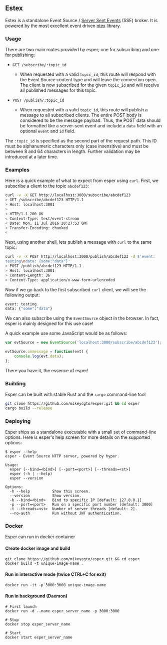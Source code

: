 ## Estex

Estex is a standalone Event Source /
[Server Sent Events](https://developer.mozilla.org/en-US/docs/Web/API/Server-sent_events/Using_server-sent_events) (SSE) broker.
It is powered by the most excellent event driven [ntex](https://github.com/ntex-rs/ntex) library.

### Usage

There are two main routes provided by esper; one for subscribing and one
for publishing:

- `GET /subscribe/:topic_id`
  - When requested with a valid `topic_id`, this route will respond with
    the Event Source content type and will leave the connection open.
The client is now subscribed for the given `topic_id` and will receive
all published messages for this topic.

- `POST /publish/:topic_id`
  - When requested with a valid `topic_id`, this route will publish a
    message to all subscribed clients. The entire POST body is
considered to be the message payload. Thus, the POST data should be
formatted like a server-sent event and include a `data` field with an
optional `event` and `id` field.

The `:topic_id` is specified as the second part of the request path.
This ID must be alphanumeric characters only (case insensitive) and must
be between 8 and 64 characters in length. Further validation may be
introduced at a later time.

### Examples

Here is a quick example of what to expect from esper using `curl`.
First, we subscribe a client to the topic `abcdef123`:

```bash
curl -v -X GET http://localhost:3000/subscribe/abcdef123
> GET /subscribe/abcdef123 HTTP/1.1
> Host: localhost:3001
>
< HTTP/1.1 200 OK
< Content-Type: text/event-stream
< Date: Mon, 11 Jul 2016 20:27:53 GMT
< Transfer-Encoding: chunked
<
```

Next, using another shell, lets publish a message with `curl` to the
same topic:

```bash
curl -v -X POST http://localhost:3000/publish/abcdef123 -d $'event:
testing\ndata: {some:"data"}'
> POST /publish/abcdef123 HTTP/1.1
> Host: localhost:3001
> Content-Length: 36
> Content-Type: application/x-www-form-urlencoded
```

Now if we go back to the first subscribed `curl` client, we will see the
following output:

```bash
event: testing
data: {"some":"data"}
```

We can also subscribe using the `EventSource` object in the browser.
In fact, esper is mainly designed for this use case!

A quick example use some JavaScript would be as follows:

```javascript
var evtSource = new EventSource('localhost:3000/subscribe/abcdef123');

evtSource.onmessage = function(evt) {
    console.log(evt.data);
};
```

There you have it, the essence of esper!


### Building

Esper can be built with stable Rust and the `cargo` command-line tool
```bash
git clone https://github.com/mikeycgto/esper.git && cd esper
cargo build --release 
```

### Deploying

Esper ships as a standalone executable with a small set of command-line
options. Here is esper's help screen for more details on the supported
options:

```
$ esper --help
esper - Event Source HTTP server, powered by hyper.

Usage:
  esper [--bind=<bind>] [--port=<port>] [--threads=<st>]
  esper (-h | --help)
  esper --version

Options:
  -h --help          Show this screen.
  --version          Show version.
  -b --bind=<bind>   Bind to specific IP [default: 127.0.0.1]
  -p --port=<port>   Run on a specific port number [default: 3000]
  -t --threads=<st>  Number of server threads [default: 2].
  --no-auth          Run without JWT authentication.
```

### Docker

Esper can run in docker container

#### Create docker image and build
```
git clone https://github.com/mikeycgto/esper.git && cd esper
docker build -t unique-image-name .
```

#### Run in interactive mode (twice CTRL+C for exit)
```
docker run -it -p 3000:3000 unique-image-name
```

#### Run in background (Daemon)

```
# First launch
docker run -d --name esper_server_name -p 3000:3000

# Stop
docker stop esper_server_name

# Start
docker start esper_server_name
```
